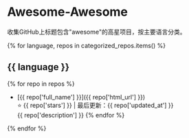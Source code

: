 # Awesome-Awesome

收集GitHub上标题包含"awesome"的高星项目，按主要语言分类。

{% for language, repos in categorized_repos.items() %}
## {{ language }}

{% for repo in repos %}
- [{{ repo['full_name'] }}]({{ repo['html_url'] }})  
  ⭐ {{ repo['stars'] }} | 最后更新：{{ repo['updated_at'] }}  
  {{ repo['description'] }}
{% endfor %}

{% endfor %}
